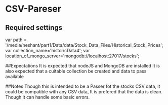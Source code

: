 

# CSV-Pareser

## Required settings 
var path = '/media/neshant/part1/Data/data/Stock_Data_Files/Historical_Stock_Prices';
var collection_name='historicData4';
var location_of_mongo_server='mongodb://localhost:27017/stocks';

##Expectations
It is expected that nodeJS and MongoDB are installed
It is also expected that a cuitable collection be created and data to pass available 

##Notes
Though this is intended to be a Passer fot the stocks CSV data, it could be compatible with any CSV data, It is prefered that the data is clean. Though it can handle some basic errors.
